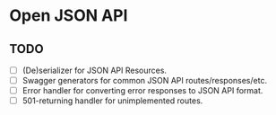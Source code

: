 # Open JSON API

## TODO

- [ ] \(De)serializer for JSON API Resources.
- [ ] Swagger generators for common JSON API routes/responses/etc.
- [ ] Error handler for converting error responses to JSON API format.
- [ ] 501-returning handler for unimplemented routes.
